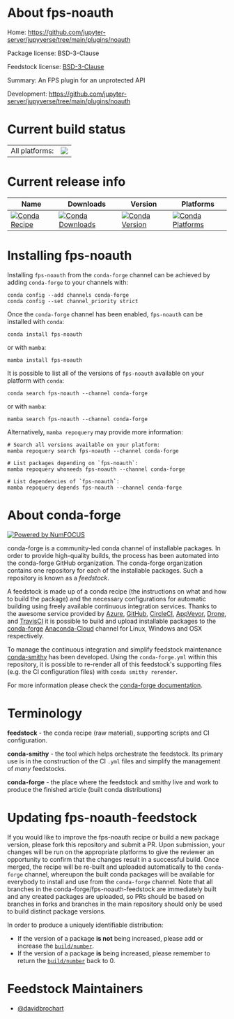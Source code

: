 About fps-noauth
================

Home: https://github.com/jupyter-server/jupyverse/tree/main/plugins/noauth

Package license: BSD-3-Clause

Feedstock license: [BSD-3-Clause](https://github.com/conda-forge/fps-noauth-feedstock/blob/main/LICENSE.txt)

Summary: An FPS plugin for an unprotected API

Development: https://github.com/jupyter-server/jupyverse/tree/main/plugins/noauth

Current build status
====================


<table><tr><td>All platforms:</td>
    <td>
      <a href="https://dev.azure.com/conda-forge/feedstock-builds/_build/latest?definitionId=17448&branchName=main">
        <img src="https://dev.azure.com/conda-forge/feedstock-builds/_apis/build/status/fps-noauth-feedstock?branchName=main">
      </a>
    </td>
  </tr>
</table>

Current release info
====================

| Name | Downloads | Version | Platforms |
| --- | --- | --- | --- |
| [![Conda Recipe](https://img.shields.io/badge/recipe-fps--noauth-green.svg)](https://anaconda.org/conda-forge/fps-noauth) | [![Conda Downloads](https://img.shields.io/conda/dn/conda-forge/fps-noauth.svg)](https://anaconda.org/conda-forge/fps-noauth) | [![Conda Version](https://img.shields.io/conda/vn/conda-forge/fps-noauth.svg)](https://anaconda.org/conda-forge/fps-noauth) | [![Conda Platforms](https://img.shields.io/conda/pn/conda-forge/fps-noauth.svg)](https://anaconda.org/conda-forge/fps-noauth) |

Installing fps-noauth
=====================

Installing `fps-noauth` from the `conda-forge` channel can be achieved by adding `conda-forge` to your channels with:

```
conda config --add channels conda-forge
conda config --set channel_priority strict
```

Once the `conda-forge` channel has been enabled, `fps-noauth` can be installed with `conda`:

```
conda install fps-noauth
```

or with `mamba`:

```
mamba install fps-noauth
```

It is possible to list all of the versions of `fps-noauth` available on your platform with `conda`:

```
conda search fps-noauth --channel conda-forge
```

or with `mamba`:

```
mamba search fps-noauth --channel conda-forge
```

Alternatively, `mamba repoquery` may provide more information:

```
# Search all versions available on your platform:
mamba repoquery search fps-noauth --channel conda-forge

# List packages depending on `fps-noauth`:
mamba repoquery whoneeds fps-noauth --channel conda-forge

# List dependencies of `fps-noauth`:
mamba repoquery depends fps-noauth --channel conda-forge
```


About conda-forge
=================

[![Powered by
NumFOCUS](https://img.shields.io/badge/powered%20by-NumFOCUS-orange.svg?style=flat&colorA=E1523D&colorB=007D8A)](https://numfocus.org)

conda-forge is a community-led conda channel of installable packages.
In order to provide high-quality builds, the process has been automated into the
conda-forge GitHub organization. The conda-forge organization contains one repository
for each of the installable packages. Such a repository is known as a *feedstock*.

A feedstock is made up of a conda recipe (the instructions on what and how to build
the package) and the necessary configurations for automatic building using freely
available continuous integration services. Thanks to the awesome service provided by
[Azure](https://azure.microsoft.com/en-us/services/devops/), [GitHub](https://github.com/),
[CircleCI](https://circleci.com/), [AppVeyor](https://www.appveyor.com/),
[Drone](https://cloud.drone.io/welcome), and [TravisCI](https://travis-ci.com/)
it is possible to build and upload installable packages to the
[conda-forge](https://anaconda.org/conda-forge) [Anaconda-Cloud](https://anaconda.org/)
channel for Linux, Windows and OSX respectively.

To manage the continuous integration and simplify feedstock maintenance
[conda-smithy](https://github.com/conda-forge/conda-smithy) has been developed.
Using the ``conda-forge.yml`` within this repository, it is possible to re-render all of
this feedstock's supporting files (e.g. the CI configuration files) with ``conda smithy rerender``.

For more information please check the [conda-forge documentation](https://conda-forge.org/docs/).

Terminology
===========

**feedstock** - the conda recipe (raw material), supporting scripts and CI configuration.

**conda-smithy** - the tool which helps orchestrate the feedstock.
                   Its primary use is in the construction of the CI ``.yml`` files
                   and simplify the management of *many* feedstocks.

**conda-forge** - the place where the feedstock and smithy live and work to
                  produce the finished article (built conda distributions)


Updating fps-noauth-feedstock
=============================

If you would like to improve the fps-noauth recipe or build a new
package version, please fork this repository and submit a PR. Upon submission,
your changes will be run on the appropriate platforms to give the reviewer an
opportunity to confirm that the changes result in a successful build. Once
merged, the recipe will be re-built and uploaded automatically to the
`conda-forge` channel, whereupon the built conda packages will be available for
everybody to install and use from the `conda-forge` channel.
Note that all branches in the conda-forge/fps-noauth-feedstock are
immediately built and any created packages are uploaded, so PRs should be based
on branches in forks and branches in the main repository should only be used to
build distinct package versions.

In order to produce a uniquely identifiable distribution:
 * If the version of a package **is not** being increased, please add or increase
   the [``build/number``](https://docs.conda.io/projects/conda-build/en/latest/resources/define-metadata.html#build-number-and-string).
 * If the version of a package **is** being increased, please remember to return
   the [``build/number``](https://docs.conda.io/projects/conda-build/en/latest/resources/define-metadata.html#build-number-and-string)
   back to 0.

Feedstock Maintainers
=====================

* [@davidbrochart](https://github.com/davidbrochart/)

